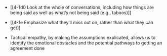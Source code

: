 - [[4-1d0 Look at the whole of conversations, including how things are being said as well as what’s not being said (e.g., taboos)]]
- [[4-1e Emphasize what they’ll miss out on, rather than what they can get]]

- Tactical empathy, by making the assumptions explicated, allows us to identify the emotional obstacles and the potential pathways to getting an agreement done
